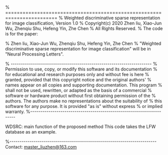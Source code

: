 % ========================================================================
% Weighted discriminative sparse representation for image classification, Version 1.0
% Copyright(c) 2020  Zhen liu, Xiao-Jun Wu, Zhenqiu Shu, Hefeng Yin, Zhe Chen
% All Rights Reserved.
% The code is for the paper:

% Zhen liu, Xiao-Jun Wu, Zhenqiu Shu, Hefeng Yin, Zhe Chen
% "Weighted discriminative sparse representation for image classification"  will be in "Neural Processing Letters".

% ----------------------------------------------------------------------
% Permission to use, copy, or modify this software and its documentation
% for educational and research purposes only and without fee is here
% granted, provided that this copyright notice and the original authors'
% names appear on all copies and supporting documentation. This program
% shall not be used, rewritten, or adapted as the basis of a commercial
% software or hardware product without first obtaining permission of the
% authors. The authors make no representations about the suitability of
% this software for any purpose. It is provided "as is" without express
% or implied warranty.
%----------------------------------------------------------------------

WDSRC:  main function of the proposed method
This code takes the LFW database as an example.

%-------------------------------------------------------------------------
Contact: master_liuzhen@163.com
